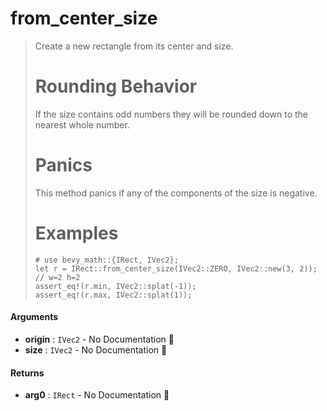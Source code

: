 # from\_center\_size

>  Create a new rectangle from its center and size.
>  # Rounding Behavior
>  If the size contains odd numbers they will be rounded down to the nearest whole number.
>  # Panics
>  This method panics if any of the components of the size is negative.
>  # Examples
>  ```
>  # use bevy_math::{IRect, IVec2};
>  let r = IRect::from_center_size(IVec2::ZERO, IVec2::new(3, 2)); // w=2 h=2
>  assert_eq!(r.min, IVec2::splat(-1));
>  assert_eq!(r.max, IVec2::splat(1));
>  ```

#### Arguments

- **origin** : `IVec2` \- No Documentation 🚧
- **size** : `IVec2` \- No Documentation 🚧

#### Returns

- **arg0** : `IRect` \- No Documentation 🚧